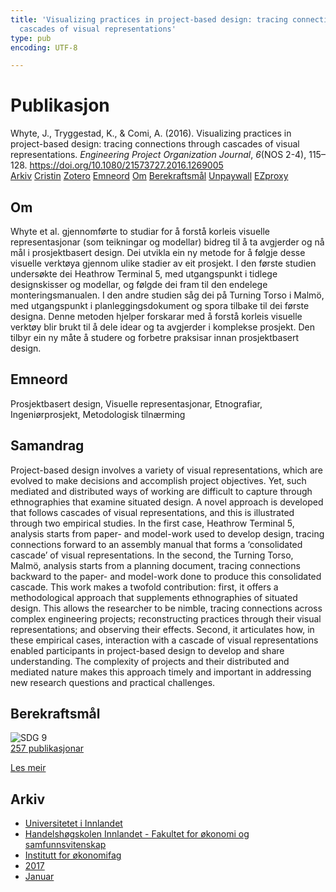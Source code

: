 ```yaml
---
title: 'Visualizing practices in project-based design: tracing connections through
  cascades of visual representations'
type: pub
encoding: UTF-8

---
```

<h1>Publikasjon</h1>
<article id="csl-bib-container-42KGVZFQ" class="csl-bib-container">
  <div class="csl-bib-body"> <div class="csl-entry">Whyte, J., Tryggestad, K., &#38; Comi, A. (2016). Visualizing practices in project-based design: tracing connections through cascades of visual representations. <i>Engineering Project Organization Journal</i>, <i>6</i>(NOS 2-4), 115–128. <a href="https://doi.org/10.1080/21573727.2016.1269005">https://doi.org/10.1080/21573727.2016.1269005</a></div> </div>
  <div class="csl-bib-buttons">
    <a href="#taxonomy-article-42KGVZFQ" alt="archive" class="csl-bib-button">Arkiv</a>
    <a href="https://app.cristin.no/results/show.jsf?id=1442767" alt="Cristin" class="csl-bib-button">Cristin</a>
    <a href="http://zotero.org/groups/5881554/items/42KGVZFQ" alt="Zotero" class="csl-bib-button">Zotero</a>
    <a href="#keywords-article-42KGVZFQ" alt="keywords" class="csl-bib-button">Emneord</a>
    <a href="#about-article-42KGVZFQ" alt="about_pub" class="csl-bib-button">Om</a>
    <a href="#sdg-article-42KGVZFQ" alt="sdg" class="csl-bib-button">Berekraftsmål</a>
    <a href="https://www.tandfonline.com/doi/pdf/10.1080/21573727.2016.1269005?needAccess=true" alt="Unpaywall" class="csl-bib-button">Unpaywall</a>
    <a href="https://www.tandfonline.com/doi/pdf/10.1080/21573727.2016.1269005?needAccess=true" alt="EZproxy" class="csl-bib-button">EZproxy</a>
  </div>
  <div id="csl-bib-meta-container-42KGVZFQ"></div>
</article>
<div id="csl-bib-meta-42KGVZFQ" class="csl-bib-meta">
  <article id="about-article-42KGVZFQ" class="about_pub-article">
    <h1>Om</h1>
    Whyte et al. gjennomførte to studiar for å forstå korleis visuelle representasjonar (som teikningar og modellar) bidreg til å ta avgjerder og nå mål i prosjektbasert design. Dei utvikla ein ny metode for å følgje desse visuelle verktøya gjennom ulike stadier av eit prosjekt. I den første studien undersøkte dei Heathrow Terminal 5, med utgangspunkt i tidlege designskisser og modellar, og følgde dei fram til den endelege monteringsmanualen. I den andre studien såg dei på Turning Torso i Malmö, med utgangspunkt i planleggingsdokument og spora tilbake til dei første designa. Denne metoden hjelper forskarar med å forstå korleis visuelle verktøy blir brukt til å dele idear og ta avgjerder i komplekse prosjekt. Den tilbyr ein ny måte å studere og forbetre praksisar innan prosjektbasert design.
  </article>
  <article id="keywords-article-42KGVZFQ" class="keywords-article">
    <h1>Emneord</h1>
    Prosjektbasert design, Visuelle representasjonar, Etnografiar, Ingeniørprosjekt, Metodologisk tilnærming
  </article>
  <article id="abstract-article-42KGVZFQ" class="abstract-article">
    <h1>Samandrag</h1>
    Project-based design involves a variety of visual representations, which are evolved to make decisions and accomplish project objectives. Yet, such mediated and distributed ways of working are difficult to capture through ethnographies that examine situated design. A novel approach is developed that follows cascades of visual representations, and this is illustrated through two empirical studies. In the first case, Heathrow Terminal 5, analysis starts from paper- and model-work used to develop design, tracing connections forward to an assembly manual that forms a ‘consolidated cascade’ of visual representations. In the second, the Turning Torso, Malmö, analysis starts from a planning document, tracing connections backward to the paper- and model-work done to produce this consolidated cascade. This work makes a twofold contribution: first, it offers a methodological approach that supplements ethnographies of situated design. This allows the researcher to be nimble, tracing connections across complex engineering projects; reconstructing practices through their visual representations; and observing their effects. Second, it articulates how, in these empirical cases, interaction with a cascade of visual representations enabled participants in project-based design to develop and share understanding. The complexity of projects and their distributed and mediated nature makes this approach timely and important in addressing new research questions and practical challenges.
  </article>
  <article id="sdg-article-42KGVZFQ" class="sdg-article">
    <h1>Berekraftsmål</h1>
    <div class="sdg-container"><div id="sdg9" class="sdg">
        <img src="{{< params subfolder >}}images/sdg/sdg09_nn.png" class="image" alt="SDG 9">
        <div class="sdg-overlay">
          <a href="/nn/archive/?key=?sdg=9#archive" class="sdg-publication-count"><span>257</span> publikasjonar</a>
          <p><a href="https://fn.no/om-fn/fns-baerekraftsmaal/industri-innovasjon-og-infrastruktur?lang=nno-NO" class="sdg-read-more">Les meir</a></p>
        </div>
      </div></div>
  </article>
  <article id="taxonomy-article-42KGVZFQ" class="taxonomy-article">
    <h1>Arkiv</h1>
    <ul>
      <li>
        <a href="/nn/archive/?key=3DCRN523">Universitetet i Innlandet</a>
      </li>
      <li>
        <a href="/nn/archive/?key=DU8Q9LN9">Handelshøgskolen Innlandet - Fakultet for økonomi og samfunnsvitenskap</a>
      </li>
      <li>
        <a href="/nn/archive/?key=3IQA89I8">Institutt for økonomifag</a>
      </li>
      <li>
        <a href="/nn/archive/?key=XK3XPH22">2017</a>
      </li>
      <li>
        <a href="/nn/archive/?key=JBSKVDH6">Januar</a>
      </li>
    </ul>
  </article>
</div>
